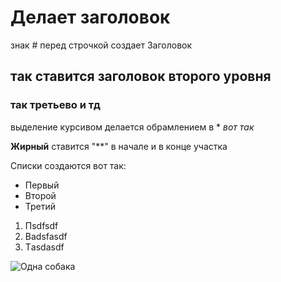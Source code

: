 # Делает заголовок
знак # перед строчкой создает Заголовок

## так ставится заголовок второго уровня
### так третьево и тд

выделение курсивом делается обрамлением в *
*вот так*

**Жирный** ставится "**" в начале и в конце участка


Списки создаются вот так:
* Первый
* Второй
* Третий

1. Пsdfsdf
2. Вadsfasdf
3. Тasdasdf

![Одна собака](\\C:\Users\user\Downloads\dogs.png "Собака смотрит влево")
